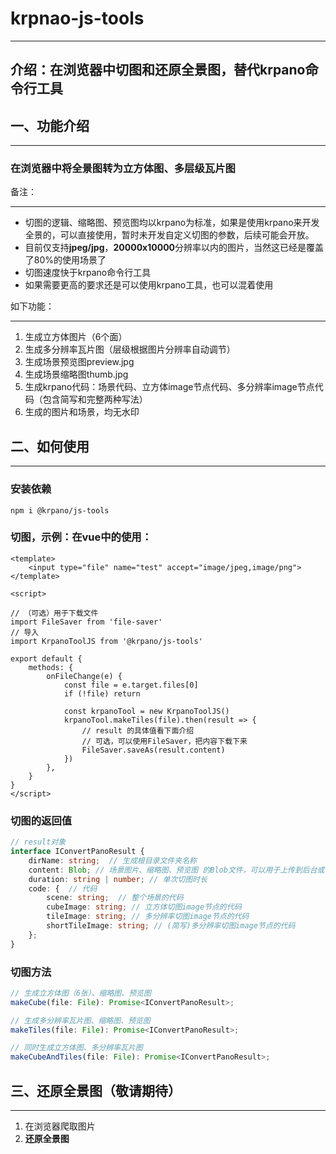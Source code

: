 # krpnao-js-tools

---

## 介绍：在浏览器中切图和还原全景图，替代krpano命令行工具


## 一、功能介绍

---
### 在浏览器中将全景图转为立方体图、多层级瓦片图

备注：

---

* 切图的逻辑、缩略图、预览图均以krpano为标准，如果是使用krpano来开发全景的，可以直接使用，暂时未开发自定义切图的参数，后续可能会开放。
* 目前仅支持**jpeg/jpg**，**20000x10000**分辨率以内的图片，当然这已经是覆盖了80%的使用场景了
* 切图速度快于krpano命令行工具
* 如果需要更高的要求还是可以使用krpano工具，也可以混着使用

如下功能：

---

1. 生成立方体图片（6个面）
2. 生成多分辨率瓦片图（层级根据图片分辨率自动调节）
3. 生成场景预览图preview.jpg
4. 生成场景缩略图thumb.jpg
5. 生成krpano代码：场景代码、立方体image节点代码、多分辨率image节点代码（包含简写和完整两种写法）
6. 生成的图片和场景，均无水印

## 二、如何使用

---

### 安装依赖
```shell
npm i @krpano/js-tools
```

### 切图，示例：在vue中的使用：
```vue
<template>
    <input type="file" name="test" accept="image/jpeg,image/png">
</template>

<script>

// （可选）用于下载文件
import FileSaver from 'file-saver'
// 导入
import KrpanoToolJS from '@krpano/js-tools'

export default {
    methods: {
        onFileChange(e) {
            const file = e.target.files[0]
            if (!file) return
            
            const krpanoTool = new KrpanoToolJS()
            krpanoTool.makeTiles(file).then(result => {
                // result 的具体值看下面介绍
                // 可选，可以使用FileSaver，把内容下载下来
                FileSaver.saveAs(result.content)
            })
        },
    }
}
</script>

```
### 切图的返回值
```typescript
// result对象
interface IConvertPanoResult {
    dirName: string;  // 生成根目录文件夹名称
    content: Blob; // 场景图片、缩略图、预览图 的Blob文件，可以用于上传到后台或者下载到本地
    duration: string | number; // 单次切图时长
    code: {  // 代码
        scene: string;  // 整个场景的代码
        cubeImage: string; // 立方体切图image节点的代码
        tileImage: string; // 多分辨率切图image节点的代码
        shortTileImage: string; // (简写)多分辨率切图image节点的代码
    };
}
```

### 切图方法
```typescript
// 生成立方体图（6张）、缩略图、预览图
makeCube(file: File): Promise<IConvertPanoResult>;

// 生成多分辨率瓦片图、缩略图、预览图
makeTiles(file: File): Promise<IConvertPanoResult>;

// 同时生成立方体图、多分辨率瓦片图
makeCubeAndTiles(file: File): Promise<IConvertPanoResult>;
```

## 三、还原全景图（敬请期待）

---

1. 在浏览器爬取图片
2. **还原全景图**

